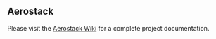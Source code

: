 ## Aerostack

Please visit the [Aerostack Wiki](https://github.com/cvar-upm/aerostack/wiki) for a complete project documentation.

